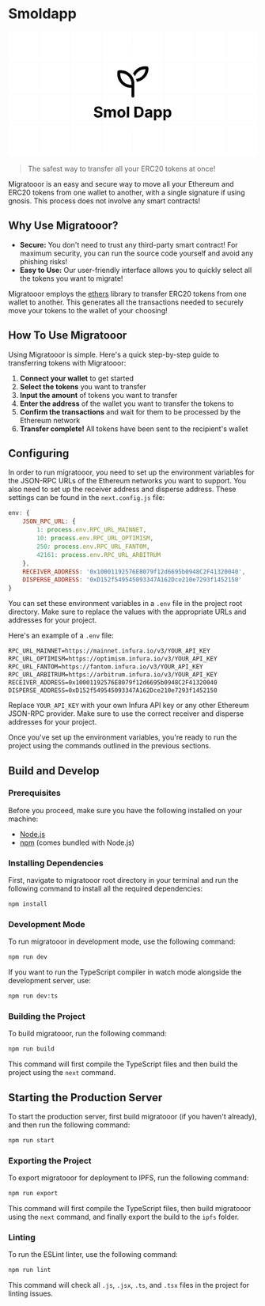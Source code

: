 # Smoldapp

![./packages/smol/public/og.png](./public/og.png)

> The safest way to transfer all your ERC20 tokens at once!

Migratooor is an easy and secure way to move all your Ethereum and ERC20 tokens from one wallet to another, with a single signature if using gnosis. This process does not involve any smart contracts!

## Why Use Migratooor?

-   **Secure:** You don't need to trust any third-party smart contract! For maximum security, you can run the source code yourself and avoid any phishing risks!
-   **Easy to Use:** Our user-friendly interface allows you to quickly select all the tokens you want to migrate!

Migratooor employs the [ethers](https://docs.ethers.org/v5/) library to transfer ERC20 tokens from one wallet to another. This generates all the transactions needed to securely move your tokens to the wallet of your choosing!

## How To Use Migratooor

Using Migratooor is simple. Here's a quick step-by-step guide to transferring tokens with Migratooor:

1. **Connect your wallet** to get started
2. **Select the tokens** you want to transfer
3. **Input the amount** of tokens you want to transfer
4. **Enter the address** of the wallet you want to transfer the tokens to
5. **Confirm the transactions** and wait for them to be processed by the Ethereum network
6. **Transfer complete!** All tokens have been sent to the recipient's wallet


## Configuring

In order to run migratooor, you need to set up the environment variables for the JSON-RPC URLs of the Ethereum networks you want to support. You also need to set up the receiver address and disperse address. These settings can be found in the `next.config.js` file:

```javascript
env: {
    JSON_RPC_URL: {
        1: process.env.RPC_URL_MAINNET,
        10: process.env.RPC_URL_OPTIMISM,
        250: process.env.RPC_URL_FANTOM,
        42161: process.env.RPC_URL_ARBITRUM
    },
    RECEIVER_ADDRESS: '0x10001192576E8079f12d6695b0948C2F41320040',
    DISPERSE_ADDRESS: '0xD152f549545093347A162Dce210e7293f1452150'
}
```

You can set these environment variables in a `.env` file in the project root directory. Make sure to replace the values with the appropriate URLs and addresses for your project.

Here's an example of a `.env` file:

```
RPC_URL_MAINNET=https://mainnet.infura.io/v3/YOUR_API_KEY
RPC_URL_OPTIMISM=https://optimism.infura.io/v3/YOUR_API_KEY
RPC_URL_FANTOM=https://fantom.infura.io/v3/YOUR_API_KEY
RPC_URL_ARBITRUM=https://arbitrum.infura.io/v3/YOUR_API_KEY
RECEIVER_ADDRESS=0x10001192576E8079f12d6695b0948C2F41320040
DISPERSE_ADDRESS=0xD152f549545093347A162Dce210e7293f1452150
```

Replace `YOUR_API_KEY` with your own Infura API key or any other Ethereum JSON-RPC provider. Make sure to use the correct receiver and disperse addresses for your project.

Once you've set up the environment variables, you're ready to run the project using the commands outlined in the previous sections.

## Build and Develop

### Prerequisites

Before you proceed, make sure you have the following installed on your machine:

- [Node.js](https://nodejs.org/)
- [npm](https://www.npmjs.com/) (comes bundled with Node.js)

### Installing Dependencies

First, navigate to migratooor root directory in your terminal and run the following command to install all the required dependencies:

```bash
npm install
```

### Development Mode

To run migratooor in development mode, use the following command:

```bash
npm run dev
```

If you want to run the TypeScript compiler in watch mode alongside the development server, use:

```bash
npm run dev:ts
```

### Building the Project

To build migratooor, run the following command:

```bash
npm run build
```

This command will first compile the TypeScript files and then build the project using the `next` command.

## Starting the Production Server

To start the production server, first build migratooor (if you haven't already), and then run the following command:

```bash
npm run start
```

### Exporting the Project

To export migratooor for deployment to IPFS, run the following command:

```bash
npm run export
```

This command will first compile the TypeScript files, then build migratooor using the `next` command, and finally export the build to the `ipfs` folder.

### Linting

To run the ESLint linter, use the following command:

```bash
npm run lint
```

This command will check all `.js`, `.jsx`, `.ts`, and `.tsx` files in the project for linting issues.
